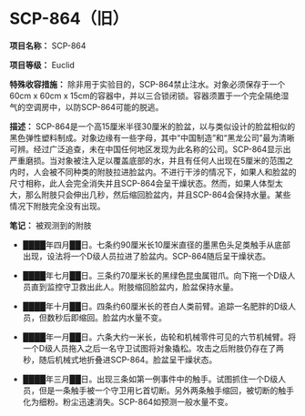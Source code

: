 # SCP-864（旧）
                        

**项目名称：** SCP-864

**项目等级：** Euclid

**特殊收容措施：** 除非用于实验目的，SCP-864禁止注水。对象必须保存于一个60cm x 60cm x 15cm的容器中，并以三合锁闭锁。容器须置于一个完全隔绝湿气的空调房中，以防SCP-864可能的脱逃。

**描述：** SCP-864是一个高15厘米半径30厘米的脸盆，以与类似设计的脸盆相似的黑色弹性塑料制成。对象边缘有一些字母，其中“中国制造”和“黑龙公司”最为清晰可辨。经过广泛追查，未在中国任何地区发现为此名称的公司。SCP-864显示出严重磨损。当对象被注入足以覆盖底部的水，并且有任何人出现在5厘米的范围之内时，人会被不同种类的附肢拉进脸盆内。不进行干涉的情况下，如果人和脸盆的尺寸相称，此人会完全消失并且SCP-864会呈干燥状态。然而，如果人体型太大，那么附肢只会伸出几秒，然后缩回脸盆内，并且SCP-864会保持水量。某些情况下附肢完全没有出现。

**笔记：** 被观测到的附肢

- ████年四月██日。七条约90厘米长10厘米直径的墨黑色头足类触手从底部出现，设法将一个D级人员拉进了脸盆内。SCP-864随后呈干燥状态。

- ████年七月██日。三条约70厘米长的黑绿色昆虫属钳爪。向下拖一个D级人员直到监控守卫救出此人。附肢缩回脸盆内，脸盆保持水量。

- ████年十月██日。四条约60厘米长的苍白人类前臂。追踪一名肥胖的D级人员，但数秒后即缩回。脸盆内水量不变。

- ████年一月██日。六条大约一米长，齿轮和机械零件可见的六节机械臂。将一个D级人员拖入之后一名守卫试图将对象撬松。攻击之后附肢仍存在了两秒，随后机械式地折叠进SCP-864。脸盆呈干燥状态。

- ████年三月██日。出现三条如第一例事件中的触手。试图抓住一个D级人员，但是一条触手被一个守卫用匕首切断。另外两条触手缩回，被切断的触手化为细粉。粉尘迅速消失。SCP-864如预测一般水量不变。


                    